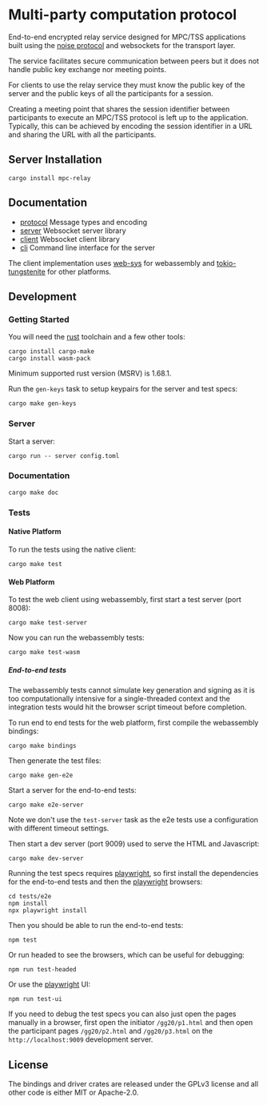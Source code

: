 # Multi-party computation protocol


End-to-end encrypted relay service designed for MPC/TSS applications built using the [noise protocol][] and websockets for the transport layer.

The service facilitates secure communication between peers but it does not handle public key exchange nor meeting points.

For clients to use the relay service they must know the public key of the server and the public keys of all the participants for a session.

Creating a meeting point that shares the session identifier between participants to execute an MPC/TSS protocol is left up to the application. Typically, this can be achieved by encoding the session identifier in a URL and sharing the URL with all the participants.

## Server Installation

```
cargo install mpc-relay
```

## Documentation

* [protocol][] Message types and encoding
* [server][] Websocket server library
* [client][] Websocket client library
* [cli][] Command line interface for the server

The client implementation uses [web-sys][] for webassembly and [tokio-tungstenite][] for other platforms.

## Development

### Getting Started

You will need the [rust][] toolchain and a few other tools:

```
cargo install cargo-make
cargo install wasm-pack
```

Minimum supported rust version (MSRV) is 1.68.1.

Run the `gen-keys` task to setup keypairs for the server and test specs:

```
cargo make gen-keys
```

### Server

Start a server:

```
cargo run -- server config.toml
```

### Documentation

```
cargo make doc
```

### Tests

#### Native Platform

To run the tests using the native client:

```
cargo make test
```

#### Web Platform

To test the web client using webassembly, first start a test server (port 8008):

```
cargo make test-server
```

Now you can run the webassembly tests:

```
cargo make test-wasm
```

##### End-to-end tests

The webassembly tests cannot simulate key generation and signing as it is too computationally intensive for a single-threaded context and the integration tests would hit the browser script timeout before completion.

To run end to end tests for the web platform, first compile the webassembly bindings:

```
cargo make bindings
```

Then generate the test files:

```
cargo make gen-e2e
```

Start a server for the end-to-end tests:

```
cargo make e2e-server
```

Note we don't use the `test-server` task as the e2e tests use a configuration with different timeout settings.

Then start a dev server (port 9009) used to serve the HTML and Javascript:

```
cargo make dev-server
```

Running the test specs requires [playwright][], so first install the dependencies for the end-to-end tests and then the [playwright][] browsers:

```
cd tests/e2e
npm install
npx playwright install
```

Then you should be able to run the end-to-end tests:

```
npm test
```

Or run headed to see the browsers, which can be useful for debugging:

```
npm run test-headed
```

Or use the [playwright][] UI:

```
npm run test-ui
```

If you need to debug the test specs you can also just open the pages manually in a browser, first open the initiator `/gg20/p1.html` and then open the participant pages `/gg20/p2.html` and `/gg20/p3.html` on the `http://localhost:9009` development server.

## License

The bindings and driver crates are released under the GPLv3 license and all other code is either MIT or Apache-2.0.

[noise protocol]: https://noiseprotocol.org/
[rust]: https://www.rust-lang.org/
[playwright]: https://playwright.dev
[web-sys]: https://docs.rs/web-sys
[tokio-tungstenite]: https://docs.rs/tokio-tungstenite
[protocol]: https://docs.rs/mpc-protocol
[server]: https://docs.rs/mpc-relay-server
[client]: https://docs.rs/mpc-client
[cli]: https://docs.rs/mpc-relay
